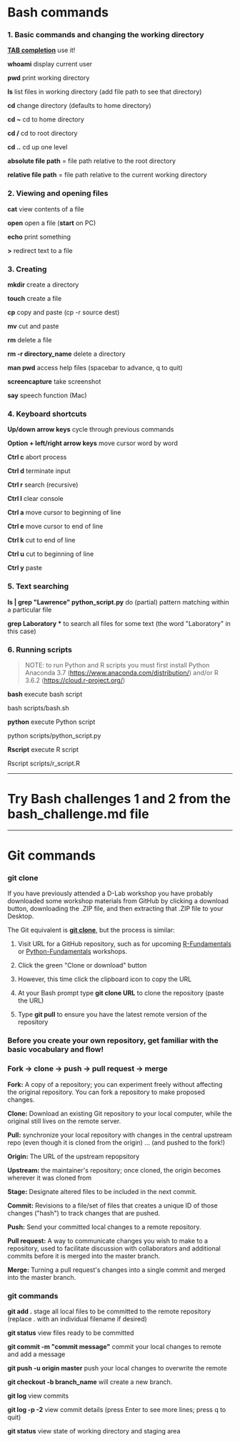 # Bash commands

### 1. Basic commands and changing the working directory

**[TAB completion](https://spin.atomicobject.com/2016/02/13/bash-completion-tab/)** use it! 

**whoami** display current user

**pwd** print working directory

**ls** list files in working directory (add file path to see that directory)

**cd** change directory (defaults to home directory)

__cd \~__ cd to home directory

**cd /** cd to root directory

**cd ..** cd up one level

**absolute file path** = file path relative to the root directory

**relative file path** = file path relative to the current working directory

### 2. Viewing and opening files

**cat** view contents of a file

**open** open a file (**start** on PC)

**echo** print something 

**>** redirect text to a file 

### 3. Creating

**mkdir** create a directory

**touch** create a file

**cp** copy and paste (cp -r source dest)

**mv** cut and paste

**rm** delete a file

**rm -r directory_name** delete a directory

**man pwd** access help files (spacebar to advance, q to quit)

**screencapture** take screenshot

**say** speech function (Mac)

### 4. Keyboard shortcuts

**Up/down arrow keys** cycle through previous commands

**Option + left/right arrow keys** move cursor word by word

**Ctrl c** abort process

**Ctrl d** terminate input

**Ctrl r** search (recursive)

**Ctrl l** clear console

**Ctrl a** move cursor to beginning of line

**Ctrl e** move cursor to end of line

**Ctrl k** cut to end of line

**Ctrl u** cut to beginning of line

**Ctrl y** paste

### 5. Text searching

**ls | grep "Lawrence" python_script.py** do (partial) pattern matching within a particular file

**grep Laboratory \*** to search all files for some text (the word "Laboratory" in this case)

### 6. Running scripts 

> NOTE: to run Python and R scripts you must first install Python Anaconda 3.7 (https://www.anaconda.com/distribution/) and/or R 3.6.2 (https://cloud.r-project.org/)

**bash** execute bash script

bash scripts/bash.sh

**python** execute Python script

python scripts/python_script.py

**Rscript** execute R script

Rscript scripts/r_script.R

*****

# Try Bash challenges 1 and 2 from the bash_challenge.md file

*****

# Git commands

### git clone

If you have previously attended a D-Lab workshop you have probably downloaded some workshop materials from GitHub by clicking a download button, downloading the .ZIP file, and then extracting that .ZIP file to your Desktop. 

The Git equivalent is [**git clone**](https://git-scm.com/docs/git-clone), but the process is similar: 

1. Visit URL for a GitHub repository, such as for upcoming [R-Fundamentals](https://github.com/dlab-berkeley/R-Fundamentals) or [Python-Fundamentals](https://github.com/dlab-berkeley/python-fundamentals) workshops. 

2. Click the green "Clone or download" button

3. However, this time click the clipboard icon to copy the URL

4. At your Bash prompt type **git clone URL** to clone the repository (paste the URL)

5. Type **git pull** to ensure you have the latest remote version of the repository

### Before you create your own repository, get familiar with the basic vocabulary and flow!

### Fork → clone → push → pull request → merge

**Fork:** A copy of a repository; you can experiment freely without affecting the original repository. You can fork a repository to make proposed changes. 

**Clone:** Download an existing Git repository to your local computer, while the original still lives on the remote server. 

**Pull:** synchronize your local repository with changes in the central upstream repo (even though it is cloned from the origin) ... (and pushed to the fork!)

**Origin:** The URL of the upstream repopsitory

**Upstream:** the maintainer's repository; once cloned, the origin becomes wherever it was cloned from

**Stage:** Designate altered files to be included in the next commit.

**Commit:** Revisions to a file/set of files that creates a unique ID of those changes ("hash") to track changes that are pushed. 

**Push:** Send your committed local changes to a remote repository. 

**Pull request:** A way to communicate changes you wish to make to a repository, used to facilitate discussion with collaborators and additional commits before it is merged into the master branch. 

**Merge:** Turning a pull request's changes into a single commit and merged into the master branch. 

### git commands

**git add .** stage all local files to be committed to the remote repository (replace . with an individual filename if desired)

**git status** view files ready to be committed

**git commit -m "commit message"** commit your local changes to remote and add a message

**git push -u origin master** push your local changes to overwrite the remote

**git checkout -b branch_name** will create a new branch. 

**git log** view commits

**git log -p -2** view commit details (press Enter to see more lines; press q to quit)

**git status** view state of working directory and staging area
